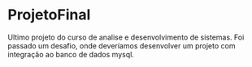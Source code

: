 # ProjetoFinal
Ultimo projeto do curso de analise e desenvolvimento de sistemas. Foi passado um desafio, onde deveríamos desenvolver um projeto com integração ao banco de dados mysql. 
